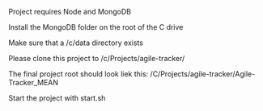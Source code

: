 Project requires Node and MongoDB

Install the MongoDB folder on the root of the C drive

Make sure that a /c/data directory exists

Please clone this project to /c/Projects/agile-tracker/

The final project root should look liek this: /C/Projects/agile-tracker/Agile-Tracker_MEAN

Start the project with start.sh 